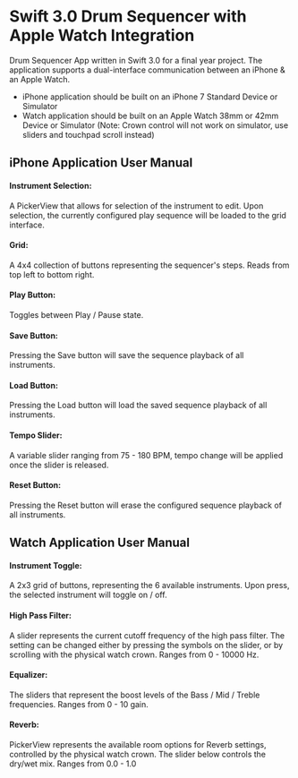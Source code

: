 # Swift 3.0 Drum Sequencer with Apple Watch Integration

Drum Sequencer App written in Swift 3.0 for a final year project. The application supports a dual-interface communication
between an iPhone & an Apple Watch. 

- iPhone application should be built on an iPhone 7 Standard Device or Simulator
- Watch application should be built on an Apple Watch 38mm or 42mm Device or Simulator (Note: Crown control will not work on simulator, use sliders and touchpad scroll instead)

## iPhone Application User Manual

#### Instrument Selection: 
A PickerView that allows for selection of the instrument to edit. Upon selection, the currently configured
play sequence will be loaded to the grid interface.

#### Grid: 
A 4x4 collection of buttons representing the sequencer's steps. Reads from top left to bottom right.

#### Play Button: 
Toggles between Play / Pause state.

#### Save Button: 
Pressing the Save button will save the sequence playback of all instruments.

#### Load Button: 
Pressing the Load button will load the saved sequence playback of all instruments.

#### Tempo Slider: 
A variable slider ranging from 75 - 180 BPM, tempo change will be applied once the slider is released.


#### Reset Button:
Pressing the Reset button will erase the configured sequence playback of all instruments.


## Watch Application User Manual

#### Instrument Toggle:
A 2x3 grid of buttons, representing the 6 available instruments. Upon press, the selected instrument will toggle on / off.

#### High Pass Filter:
A slider represents the current cutoff frequency of the high pass filter. The setting can be changed either by pressing the 
symbols on the slider, or by scrolling with the physical watch crown. Ranges from 0 - 10000 Hz.

#### Equalizer:
The sliders that represent the boost levels of the Bass / Mid / Treble frequencies. Ranges from 0 - 10 gain.

#### Reverb:
PickerView represents the available room options for Reverb settings, controlled by the physical watch crown. The slider below
controls the dry/wet mix. Ranges from 0.0 - 1.0

